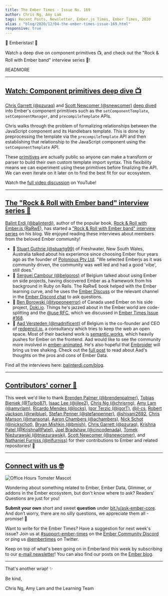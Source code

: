 ```yaml
---
title: The Ember Times - Issue No. 169
author: Chris Ng, Amy Lam
tags: Recent Posts, Newsletter, Ember.js Times, Ember Times, 2020
alias : "blog/2020/12/04-the-ember-times-issue-169.html"
responsive: true
---
```


👋 Emberistas! 🐹

Watch a deep dive on component primitives 📺, and check out the "Rock & Roll with Ember band" interview series 🎸!

READMORE

---

## [Watch: Component primitives deep dive 📺](https://www.youtube.com/watch?v=O74WizsVAQU)

[Chris Garrett (@pzuraq)](https://github.com/pzuraq) and [Scott Newcomer (@snewcomer)](https://github.com/snewcomer) [deep dived](https://twitter.com/pzuraq/status/1331340528705671168) into Ember's component primitives such as the `setComponentTemplate`, `setComponentManager`, and `precompileTemplate` APIs.

Chris walks through the problem of formalizing relationships between the JavaScript component and its Handlebars template. This is done by preprocessing the template via the `precompileTemplate` API and then establishing that relationship to the JavaScript component using the `setComponentTemplate` API.

These [primitives](https://emberjs.github.io/rfcs/0481-component-templates-co-location.html#low-level-primitives) are actually public so anyone can make a transform or parser to build their own custom template import syntax. This flexibility means we can experiment using these primitives before finalizing the API. We can even iterate on it later on to find the best fit for our ecosystem.

Watch the [full video discussion](https://www.youtube.com/watch?v=O74WizsVAQU) on YouTube!

---

## [The "Rock & Roll with Ember band" interview series 🎸](https://balinterdi.com/blog/)

[Balint Erdi (@balinterdi)](https://github.com/balinterdi), author of the popular book, [Rock & Roll with Ember.js (RaRwE)](https://balinterdi.com/rock-and-roll-with-emberjs/), has started a ["Rock & Roll with Ember band" interview series](https://balinterdi.com/blog/) on his blog. We enjoyed reading these interviews about members from the beloved Ember community!

* 🎤 [Stuart Guthrie (@stuartg99)](https://github.com/stuartg99) of Freshwater, New South Wales, Australia talked about his experience since choosing Ember four years ago as the founder of [Polonious Pty Ltd](https://polonious-systems.com/). "We selected Emberjs as it was community driven, the community was well led and had a good 'vibe', still does."
* 🥁 [Serguei Cambour (@belgoros)](https://github.com/belgoros) of Belgium talked about using Ember on side projects, having discovered Ember as a framework from his background in Ruby on Rails. The RaRwE book helped with the Ember learning curve, and he uses the [Ember Discuss](https://discuss.emberjs.com/) or the relevant channel in the [Ember Discord chat](https://discord.com/invite/emberjs) to ask questions.
* 🎹 [Ben Borowski (@typeoneerror)](https://github.com/typeoneerror) of Canada used Ember on his side project, [Doki.io](https://doki.io/). Things he's jazzed about in the Ember world are code-splitting and the [@use RFC](https://www.pzuraq.com/introducing-use/), which we discussed in [Ember Times Issue #168](https://blog.emberjs.com/2020/11/20/the-ember-times-issue-168.html).
* 🎷 [Aad Versteden (@madnificent)](https://github.com/madnificent) of Belgium is the co-founder and CEO of [redpencil.io](https://redpencil.io/), a consultancy which tries to keep the web an open space. Most of their backend work is [semantic.works](https://semantic.works/), which heavily pushes for Ember on the frontend. Aad would like to see the community more involved in [ember-animated](https://github.com/ember-animation/ember-animated). He's also hopeful that [Embroider](https://github.com/embroider-build/embroider) will bring us tree shaking. Check out the [full post](https://balinterdi.com/blog/the-rock-roll-with-ember-band-aad-versteden/) to read about Aad's thoughts on the pros and cons of Ember Data.

Find all the interviews here: [balinterdi.com/blog](https://balinterdi.com/blog/).

---

## [Contributors' corner 👏](https://guides.emberjs.com/release/contributing/repositories/)

<p>This week we'd like to thank <a href="https://github.com/brendenpalmer" rel="noopener noreferrer" target="_blank">Brenden Palmer (@brendenpalmer)</a>, <a href="https://github.com/Turbo87" rel="noopener noreferrer" target="_blank">Tobias Bieniek (@Turbo87)</a>, <a href="https://github.com/ijlee2" rel="noopener noreferrer" target="_blank">Isaac Lee (@ijlee2)</a>, <a href="https://github.com/chrisrng" rel="noopener noreferrer" target="_blank">Chris Ng (@chrisrng)</a>, <a href="https://github.com/amyrlam" rel="noopener noreferrer" target="_blank">Amy Lam (@amyrlam)</a>, <a href="https://github.com/locks" rel="noopener noreferrer" target="_blank">Ricardo Mendes (@locks)</a>, <a href="https://github.com/igorT" rel="noopener noreferrer" target="_blank">Igor Terzic (@igorT)</a>, <a href="https://github.com/jl-cs" rel="noopener noreferrer" target="_blank">@jl-cs</a>, <a href="https://github.com/rwjblue" rel="noopener noreferrer" target="_blank">Robert Jackson (@rwjblue)</a>, <a href="https://github.com/stefanpenner" rel="noopener noreferrer" target="_blank">Stefan Penner (@stefanpenner)</a>, <a href="https://github.com/shivani2692" rel="noopener noreferrer" target="_blank">@shivani2692</a>, <a href="https://github.com/mansona" rel="noopener noreferrer" target="_blank">Chris Manson (@mansona)</a>, <a href="https://github.com/achambers" rel="noopener noreferrer" target="_blank">Aaron Chambers (@achambers)</a>, <a href="https://github.com/nickschot" rel="noopener noreferrer" target="_blank">Nick Schot (@nickschot)</a>, <a href="https://github.com/bmish" rel="noopener noreferrer" target="_blank">Bryan Mishkin (@bmish)</a>, <a href="https://github.com/pzuraq" rel="noopener noreferrer" target="_blank">Chris Garrett (@pzuraq)</a>, <a href="https://github.com/KrishnaRPatel" rel="noopener noreferrer" target="_blank">Krishna Patel (@KrishnaRPatel)</a>, <a href="https://github.com/cincodenada" rel="noopener noreferrer" target="_blank">Joel Bradshaw (@cincodenada)</a>, <a href="https://github.com/tniezurawski" rel="noopener noreferrer" target="_blank">Tomek Nieżurawski (@tniezurawski)</a>, <a href="https://github.com/snewcomer" rel="noopener noreferrer" target="_blank">Scott Newcomer (@snewcomer)</a>, and <a href="https://github.com/nlfurniss" rel="noopener noreferrer" target="_blank">Nathaniel Furniss (@nlfurniss)</a> for their contributions to Ember and related repositories! 💖</p>

---

## [Connect with us 🤓](https://docs.google.com/forms/d/e/1FAIpQLScqu7Lw_9cIkRtAiXKitgkAo4xX_pV1pdCfMJgIr6Py1V-9Og/viewform)

<div class="blog-row">
  <img class="float-right small transparent padded" alt="Office Hours Tomster Mascot" title="Readers' Questions" src="/images/tomsters/officehours.png" />

  <p>Wondering about something related to Ember, Ember Data, Glimmer, or addons in the Ember ecosystem, but don't know where to ask? Readers’ Questions are just for you!</p>

  <p><strong>Submit your own</strong> short and sweet <strong>question</strong> under <a href="https://bit.ly/ask-ember-core" target="rq">bit.ly/ask-ember-core</a>. And don’t worry, there are no silly questions, we appreciate them all - promise! 🤞</p>

  <p>Want to write for the Ember Times? Have a suggestion for next week's issue? Join us at <a href="https://discordapp.com/channels/480462759797063690/485450546887786506">#support-ember-times</a> on the <a href="https://discord.gg/emberjs">Ember Community Discord</a> or ping us <a href="https://twitter.com/embertimes">@embertimes</a> on Twitter.</p>

  <p>Keep on top of what's been going on in Emberland this week by subscribing to our <a href="https://the-emberjs-times.ongoodbits.com/">e-mail newsletter</a>! You can also find our posts on the <a href="https://emberjs.com/blog/tags/newsletter.html">Ember blog</a>.</p>
</div>

---

That's another wrap! ✨

Be kind,

Chris Ng, Amy Lam and the Learning Team
